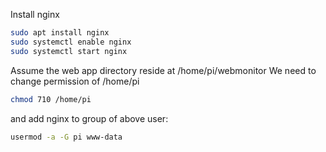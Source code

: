 
Install nginx

```bash
sudo apt install nginx
sudo systemctl enable nginx
sudo systemctl start nginx
```

Assume the web app directory reside at /home/pi/webmonitor
We need to change permission of /home/pi

```bash
chmod 710 /home/pi
```

and add nginx to group of above user:

```bash
usermod -a -G pi www-data
```